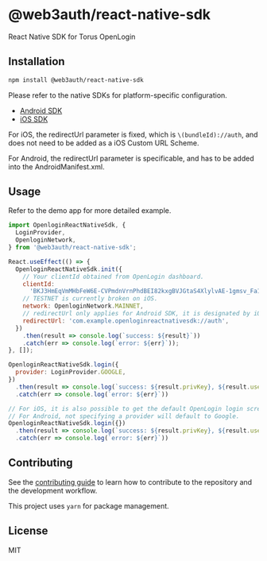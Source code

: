 # @web3auth/react-native-sdk

React Native SDK for Torus OpenLogin

## Installation

```sh
npm install @web3auth/react-native-sdk
```

Please refer to the native SDKs for platform-specific configuration.

- [Android SDK](https://github.com/torusresearch/openlogin-android-sdk)
- [iOS SDK](https://github.com/torusresearch/openlogin-swift-sdk)

For iOS, the redirectUrl parameter is fixed, which is `\(bundleId)://auth`, and does not need to be added as a iOS Custom URL Scheme.

For Android, the redirectUrl parameter is specificable, and has to be added into the AndroidManifest.xml.

## Usage

Refer to the demo app for more detailed example.

```js
import OpenloginReactNativeSdk, {
  LoginProvider,
  OpenloginNetwork,
} from '@web3auth/react-native-sdk';

React.useEffect(() => {
  OpenloginReactNativeSdk.init({
    // Your clientId obtained from OpenLogin dashboard.
    clientId:
      'BKJ3HmEqVmMHbFeW6E-CVPmdnVrnPhdBEI82kxgBVJGtaS4XlylvAE-1gmsv_Fa1CDj-xIhvTf3Kgd6mTn8nJtw',
    // TESTNET is currently broken on iOS.
    network: OpenloginNetwork.MAINNET,
    // redirectUrl only applies for Android SDK, it is designated by iOS SDK in iOS, which is \(bundleId)://auth
    redirectUrl: 'com.example.openloginreactnativesdk://auth',
  })
    .then(result => console.log(`success: ${result}`))
    .catch(err => console.log(`error: ${err}`));
}, []);

OpenloginReactNativeSdk.login({
  provider: LoginProvider.GOOGLE,
})
  .then(result => console.log(`success: ${result.privKey}, ${result.userInfo}`))
  .catch(err => console.log(`error: ${err}`))

// For iOS, it is also possible to get the default OpenLogin login screen, which let users to choose their own providers, by not specifying a provider.
// For Android, not specifying a provider will default to Google.
OpenloginReactNativeSdk.login({})
  .then(result => console.log(`success: ${result.privKey}, ${result.userInfo}`))
  .catch(err => console.log(`error: ${err}`))
```

## Contributing

See the [contributing guide](CONTRIBUTING.md) to learn how to contribute to the repository and the development workflow.

This project uses `yarn` for package management.

## License

MIT
